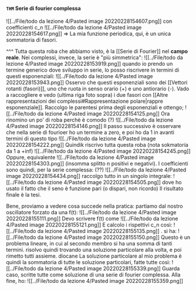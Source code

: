 #### `THM` Serie di fourier complessa
![[../File/todo da lezione 4/Pasted image 20220228154607.png]]
con coefficienti c_n
![[../File/todo da lezione 4/Pasted image 20220228154617.png]]
=> La mia funzione periodica, qui, è un unica sommatoria di fasori.

^^^ Tutta questa roba che abbiamo visto, è la [[Serie di Fourier]] nel __campo reale__. Nei complessi, invece, la serie è "più simmetrica":
![[../File/todo da lezione 4/Pasted image 20220228153919.png]]
quando io prendo un termine generico dove sviluppo in serie, lo posso riscrivere in termini di questi esponenziali:
![[../File/todo da lezione 4/Pasted image 20220228153943.png]]
Osservo che questi esponenziali sono dei [[Vettori rotanti (fasori)]], uno che ruota in senso orario (+) e uno antiorario (-).
Vado a raccogliere e vedo (ultima riga foto sopra) i due fasori con [[Altre rappresentazioni dei complessi#Rappresentazione polare|rappre esponenziale]].
Raccolgo le parentesi prima degli esponenziali e ottengo;
![[../File/todo da lezione 4/Pasted image 20220228154125.png]]
Ora rinomino un po' di roba perchè è comodo (?)
![[../File/todo da lezione 4/Pasted image 20220228154146.png]]
Il passo successivo è osservare che nella serie di fourioer ho un termine a zero, e poi ho da 1 in avanti termini di questo tipo
![[../File/todo da lezione 4/Pasted image 20220228154222.png]]
Quindik riscrivo tutta questa roba (nota sokmatoria da 1 a +inf)
![[../File/todo da lezione 4/Pasted image 20220228154245.png]]
Oppure, equivalente
![[../File/todo da lezione 4/Pasted image 20220228154303.png]]
(insomma splitto n positivi e negativi).
I coefficienti sono quindi, per la serie complessa: (??)
![[../File/todo da lezione 4/Pasted image 20220228154434.png]]
raccolgo tutto in un singolo integrale:
![[../File/todo da lezione 4/Pasted image 20220228154505.png]]
dove ho usato il fatto che il seno è funzione pari (o dispari, non ricordo)
Il risultato finale è la tesi.

Bene, proviamo a vedere cosa succede nella pratica:
partiamo dal nostro oscillatore forzato da una f(t):
![[../File/todo da lezione 4/Pasted image 20220228155111.png]]
Devo scrivere f(t) come 
![[../File/todo da lezione 4/Pasted image 20220228155121.png]]
E calcolo i rispettivi c_n così:
![[../File/todo da lezione 4/Pasted image 20220228155135.png]]
. si ha:
![[../File/todo da lezione 4/Pasted image 20220228155150.png]]
Questo è un problema lineare, in cui al secondo membro si ha una somma di tanti termini. risolvo quindi trovando una soluzione particolare alla volta, e poi rimetto tutti assieme.
diocane
La soluzione particolare al mio problema è quindi la sommatoria di tutte le soluzione particolari, fatte tutte così:
![[../File/todo da lezione 4/Pasted image 20220228155339.png]]
Guarda caso, scritte tutte come soluzione di una serie di fourier complessa.
Alla fine, ho:
![[../File/todo da lezione 4/Pasted image 20220228155359.png]]
